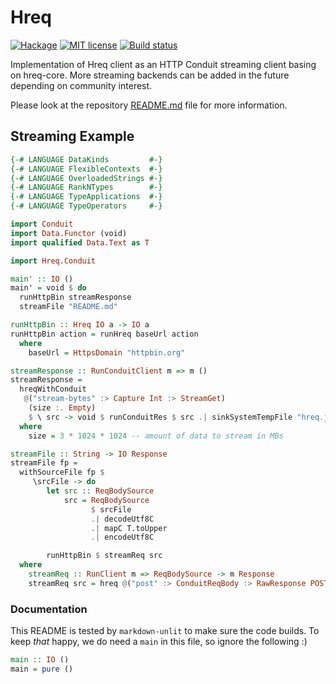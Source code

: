 # Hreq

[![Hackage](https://img.shields.io/hackage/v/hreq-conduit.svg?logo=haskell)](https://hackage.haskell.org/package/hreq)
[![MIT license](https://img.shields.io/badge/license-MIT-blue.svg)](LICENSE)
[![Build status](https://img.shields.io/travis/epicallan/hreq.svg?logo=travis)](https://travis-ci.org/epicallan/hreq)

Implementation of Hreq client as an HTTP Conduit streaming client basing on hreq-core.
More streaming backends can be added in the future depending on community interest.

Please look at the repository [README.md](https://github.com/epicallan/hreq/blob/master/README.md) file for more information.

## Streaming Example

```haskell
{-# LANGUAGE DataKinds         #-}
{-# LANGUAGE FlexibleContexts  #-}
{-# LANGUAGE OverloadedStrings #-}
{-# LANGUAGE RankNTypes        #-}
{-# LANGUAGE TypeApplications  #-}
{-# LANGUAGE TypeOperators     #-}

import Conduit
import Data.Functor (void)
import qualified Data.Text as T

import Hreq.Conduit

main' :: IO ()
main' = void $ do
  runHttpBin streamResponse
  streamFile "README.md"

runHttpBin :: Hreq IO a -> IO a
runHttpBin action = runHreq baseUrl action
  where
    baseUrl = HttpsDomain "httpbin.org"

streamResponse :: RunConduitClient m => m ()
streamResponse =
  hreqWithConduit
   @("stream-bytes" :> Capture Int :> StreamGet)
    (size :. Empty)
    $ \ src -> void $ runConduitRes $ src .| sinkSystemTempFile "hreq.json"
  where
    size = 3 * 1024 * 1024 -- amount of data to stream in MBs

streamFile :: String -> IO Response
streamFile fp =
  withSourceFile fp $
     \srcFile -> do
        let src :: ReqBodySource
            src = ReqBodySource
                  $ srcFile
                  .| decodeUtf8C
                  .| mapC T.toUpper
                  .| encodeUtf8C

        runHttpBin $ streamReq src
  where
    streamReq :: RunClient m => ReqBodySource -> m Response
    streamReq src = hreq @("post" :> ConduitReqBody :> RawResponse POST) (src :. Empty)
```

### Documentation

This README is tested by `markdown-unlit` to make sure the code builds. To keep _that_ happy, we do need a `main` in this file, so ignore the following :)

```haskell
main :: IO ()
main = pure ()
```
